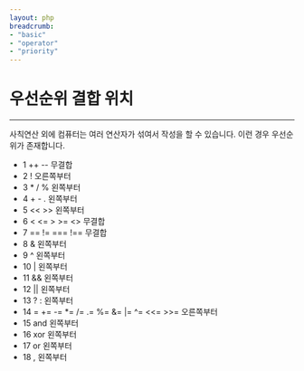 ```yaml
---
layout: php
breadcrumb:
- "basic"
- "operator"
- "priority"
---
```


# 우선순위 결합 위치
---
사칙연산 외에 컴퓨터는 여러 연산자가 섞여서 작성을 할 수 있습니다.
이런 경우 우선순위가 존재합니다.

* 1 	++ --	무결합 
* 2 	!	오른쪽부터
* 3 	* / %	왼쪽부터
* 4 	+ - .	왼쪽부터
* 5 	<< >>	왼쪽부터
* 6 	< <= > >= <>	무결합 
* 7 	== != === !==	무결합 
* 8 	&	왼쪽부터
* 9 	^	왼쪽부터
* 10 	|	왼쪽부터
* 11 	&&	왼쪽부터
* 12 	||	왼쪽부터
* 13 	? :	왼쪽부터
* 14 	= += -= *= /= .= %= &= |= ^= <<= >>=	오른쪽부터
* 15 	and	왼쪽부터
* 16 	xor	왼쪽부터
* 17 	or	왼쪽부터
* 18 	,	왼쪽부터

<br>